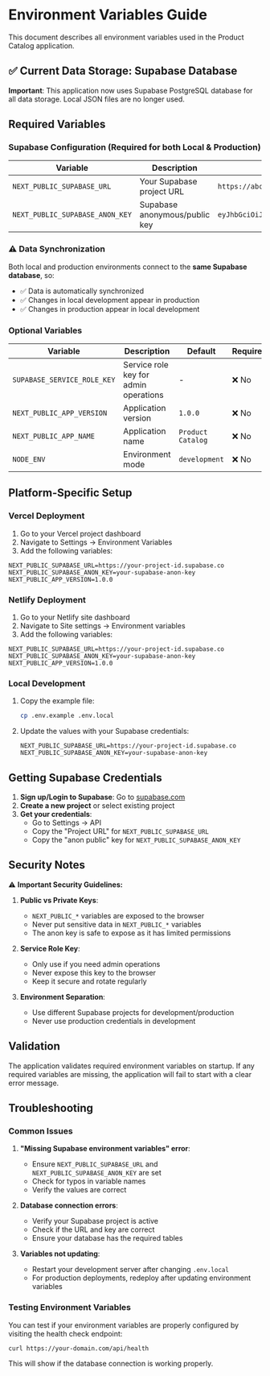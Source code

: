 # Environment Variables Guide

This document describes all environment variables used in the Product Catalog application.

## ✅ Current Data Storage: Supabase Database

**Important**: This application now uses Supabase PostgreSQL database for all data storage. Local JSON files are no longer used.

## Required Variables

### Supabase Configuration (Required for both Local & Production)

| Variable                        | Description                   | Example                                   | Required |
| ------------------------------- | ----------------------------- | ----------------------------------------- | -------- |
| `NEXT_PUBLIC_SUPABASE_URL`      | Your Supabase project URL     | `https://abc123.supabase.co`              | ✅ Yes   |
| `NEXT_PUBLIC_SUPABASE_ANON_KEY` | Supabase anonymous/public key | `eyJhbGciOiJIUzI1NiIsInR5cCI6IkpXVCJ9...` | ✅ Yes   |

### ⚠️ Data Synchronization

Both local and production environments connect to the **same Supabase database**, so:

- ✅ Data is automatically synchronized
- ✅ Changes in local development appear in production
- ✅ Changes in production appear in local development

### Optional Variables

| Variable                    | Description                           | Default           | Required |
| --------------------------- | ------------------------------------- | ----------------- | -------- |
| `SUPABASE_SERVICE_ROLE_KEY` | Service role key for admin operations | -                 | ❌ No    |
| `NEXT_PUBLIC_APP_VERSION`   | Application version                   | `1.0.0`           | ❌ No    |
| `NEXT_PUBLIC_APP_NAME`      | Application name                      | `Product Catalog` | ❌ No    |
| `NODE_ENV`                  | Environment mode                      | `development`     | ❌ No    |

## Platform-Specific Setup

### Vercel Deployment

1. Go to your Vercel project dashboard
2. Navigate to Settings → Environment Variables
3. Add the following variables:

```
NEXT_PUBLIC_SUPABASE_URL=https://your-project-id.supabase.co
NEXT_PUBLIC_SUPABASE_ANON_KEY=your-supabase-anon-key
NEXT_PUBLIC_APP_VERSION=1.0.0
```

### Netlify Deployment

1. Go to your Netlify site dashboard
2. Navigate to Site settings → Environment variables
3. Add the following variables:

```
NEXT_PUBLIC_SUPABASE_URL=https://your-project-id.supabase.co
NEXT_PUBLIC_SUPABASE_ANON_KEY=your-supabase-anon-key
NEXT_PUBLIC_APP_VERSION=1.0.0
```

### Local Development

1. Copy the example file:

   ```bash
   cp .env.example .env.local
   ```

2. Update the values with your Supabase credentials:
   ```env
   NEXT_PUBLIC_SUPABASE_URL=https://your-project-id.supabase.co
   NEXT_PUBLIC_SUPABASE_ANON_KEY=your-supabase-anon-key
   ```

## Getting Supabase Credentials

1. **Sign up/Login to Supabase**: Go to [supabase.com](https://supabase.com)
2. **Create a new project** or select existing project
3. **Get your credentials**:
   - Go to Settings → API
   - Copy the "Project URL" for `NEXT_PUBLIC_SUPABASE_URL`
   - Copy the "anon public" key for `NEXT_PUBLIC_SUPABASE_ANON_KEY`

## Security Notes

⚠️ **Important Security Guidelines:**

1. **Public vs Private Keys**:

   - `NEXT_PUBLIC_*` variables are exposed to the browser
   - Never put sensitive data in `NEXT_PUBLIC_*` variables
   - The anon key is safe to expose as it has limited permissions

2. **Service Role Key**:

   - Only use if you need admin operations
   - Never expose this key to the browser
   - Keep it secure and rotate regularly

3. **Environment Separation**:
   - Use different Supabase projects for development/production
   - Never use production credentials in development

## Validation

The application validates required environment variables on startup. If any required variables are missing, the application will fail to start with a clear error message.

## Troubleshooting

### Common Issues

1. **"Missing Supabase environment variables" error**:

   - Ensure `NEXT_PUBLIC_SUPABASE_URL` and `NEXT_PUBLIC_SUPABASE_ANON_KEY` are set
   - Check for typos in variable names
   - Verify the values are correct

2. **Database connection errors**:

   - Verify your Supabase project is active
   - Check if the URL and key are correct
   - Ensure your database has the required tables

3. **Variables not updating**:
   - Restart your development server after changing `.env.local`
   - For production deployments, redeploy after updating environment variables

### Testing Environment Variables

You can test if your environment variables are properly configured by visiting the health check endpoint:

```bash
curl https://your-domain.com/api/health
```

This will show if the database connection is working properly.
